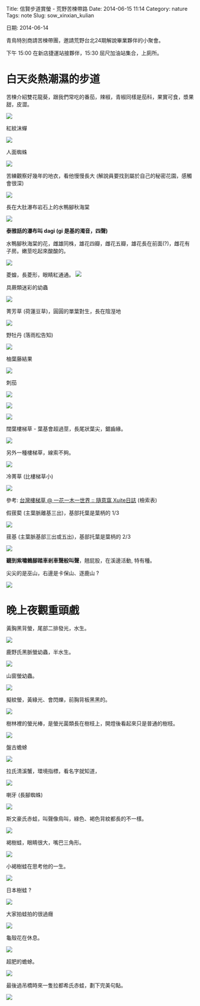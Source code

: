 Title: 信賢步道賞螢 - 荒野苦楝帶路
Date: 2014-06-15 11:14
Category: nature
Tags: note
Slug: sow_xinxian_kulian

日期: 2014-06-14

青鳥特別商請苦楝帶團，邀請荒野台北24期解說畢業夥伴的小聚會。

下午 15:00 在新店捷運站接夥伴，15:30 屈尺加油站集合，上廁所。

# 白天炎熱潮濕的步道

苦楝介紹雙花龍葵，跟我們常吃的番茄，辣椒，青椒同樣是茄科，果實可食，漿果甜，皮澀。

![](/static/images/nature/140614/tn_IMG_0100.JPG)

紅紋沫蟬

![](/static/images/nature/140614/tn_IMG_0103.JPG)

人面蜘蛛

![](/static/images/nature/140614/tn_IMG_0105.JPG)


苦練觀察好幾年的地衣，看他慢慢長大 (解說員要找到屬於自己的秘密花園，感觸會很深)

![](/static/images/nature/140614/tn_IMG_0114.JPG)

長在大肚瀑布岩石上的水鴨腳秋海棠

![](/static/images/nature/140614/tn_IMG_0117.JPG)

**泰雅話的瀑布叫 dagi (gi 是基的濁音，四聲)**

水鴨腳秋海棠的花，雌雄同株，雄花四瓣，雌花五瓣，雄花長在前面(?)，雌花有子房。嫩莖吃起來酸酸的。

![](/static/images/nature/140614/tn_IMG_0124.JPG)

菱蝗，長菱形，眼睛紅通通。
![](/static/images/nature/140614/tn_P6140255.JPG)

具蕨類迷彩的幼蟲

![](/static/images/nature/140614/tn_IMG_0121.JPG)


菁芳草 (荷蓮豆草)，圓圓的單葉對生，長在陰溼地

![](/static/images/nature/140614/tn_IMG_0126.JPG)

野牡丹 (落雨松告知)

![](/static/images/nature/140614/tn_IMG_0132.JPG)


柚葉藤結果

![](/static/images/nature/140614/tn_IMG_0140.JPG)

刺茄

![](/static/images/nature/140614/tn_IMG_0141.JPG)

![](/static/images/nature/140614/tn_IMG_014.JPG)

![](/static/images/nature/140614/tn_P6140260.JPG)

闊葉樓梯草 - 葉基會超過莖，長尾狀葉尖，鋸齒緣。

![](/static/images/nature/140614/tn_IMG_0147.JPG)

另外一種樓梯草，線索不夠。

![](/static/images/nature/140614/tn_IMG_0150.JPG)

冷菁草 (比樓梯草小)

![](/static/images/nature/140614/tn_IMG_0152.JPG)


參考: [台灣樓梯草 @ 一花一木一世界 :: 隨意窩 Xuite日誌](http://blog.xuite.net/smile27/flower/45685510-台灣樓梯草) (檢索表)

假菝葜 (主葉脈離基三出)，基部托葉是葉柄的 1/3

![](/static/images/nature/140614/tn_P6140263.JPG)

菝基 (主葉脈基部三出或五出)，基部托葉是葉柄的 2/3

![](/static/images/nature/140614/tn_P6140264.JPG)


**聽到紫嘯鶇腳踏車剎車聲般叫聲**，翹屁股，在溪邊活動, 特有種。

                                                      
尖尖的是巫山，右邊是卡保山、逐鹿山 ?

![](/static/images/nature/140614/tn_IMG_0174.JPG)


# 晚上夜觀重頭戲

黃胸黑背螢，尾部二排發光，水生。

![](/static/images/nature/140614/tn_P6140265.JPG)

鹿野氏黑脈螢幼蟲，半水生。

![](/static/images/nature/140614/tn_P6140270.JPG)

山窗螢幼蟲。

![](/static/images/nature/140614/tn_P6140277.JPG)

擬紋螢，黃綠光、會閃爍，前胸背板黑黑的。

![](/static/images/nature/140614/tn_P6140287.JPG)


樹林裡的螢光棒，是螢光菌類長在樹枝上，開燈後看起來只是普通的樹枝。

![](/static/images/nature/140614/tn_P6140291.JPG)

盤古蟾蜍

![](/static/images/nature/140614/tn_P6140306.JPG)

拉氏清溪蟹，環境指標，看名字就知道，

![](/static/images/nature/140614/tn_P6140326.JPG)

喇牙 (長腳蜘蛛)

![](/static/images/nature/140614/tn_P6140329.JPG)

斯文豪氏赤蛙，叫聲像鳥叫，綠色、褐色背紋都長的不一樣。

![](/static/images/nature/140614/tn_P6140342.JPG)

褐樹蛙，眼睛很大，嘴巴三角形。

![](/static/images/nature/140614/tn_P6140363.JPG)

小褐樹蛙在思考他的一生。

![](/static/images/nature/140614/tn_P6140373.JPG)

日本樹蛙 ?

![](/static/images/nature/140614/tn_P6140376.JPG)

大家拍蛙拍的很過癮

![](/static/images/nature/140614/tn_P6140386.JPG)

龜殼花在休息。

![](/static/images/nature/140614/tn_P6140394.JPG)

超肥的蟾蜍。

![](/static/images/nature/140614/tn_P6140409.JPG)

最後過吊橋時來一隻拉都希氏赤蛙，劃下完美句點。

![](/static/images/nature/140614/tn_P6140422.JPG)
